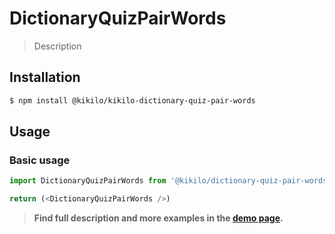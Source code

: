 # DictionaryQuizPairWords
 
> Description

<!-- ![](./assets/preview.png) -->

## Installation

```sh
$ npm install @kikilo/kikilo-dictionary-quiz-pair-words
```

## Usage

### Basic usage
```js
import DictionaryQuizPairWords from '@kikilo/dictionary-quiz-pair-words'

return (<DictionaryQuizPairWords />)
```


> **Find full description and more examples in the [demo page](#).**
